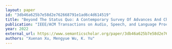 ```yaml
---
layout: paper
id: "3db46a625b7e58d2e762668791e1ad6c4d614519"
title: "Beyond The Status Quo: A Contemporary Survey Of Advances And Challenges In Audio Captioning"
publication: "IEEE/ACM Transactions on Audio, Speech, and Language Processing"
year: 2022
external_url: https://www.semanticscholar.org/paper/3db46a625b7e58d2e762668791e1ad6c4d614519
authors: "Xuenan Xu, Mengyue Wu, K. Yu"
---
```

